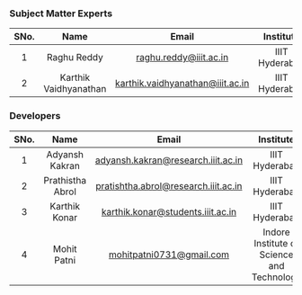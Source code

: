 ### Subject Matter Experts
| SNo. | Name | Email | Institute |
| :---: | :---: | :---: | :---: |
| 1 | Raghu Reddy | raghu.reddy@iiit.ac.in | IIIT Hyderabad |
| 2 | Karthik Vaidhyanathan | karthik.vaidhyanathan@iiit.ac.in | IIIT Hyderabad |

### Developers
| SNo. | Name | Email | Institute | ID |
| :---: | :---: | :---: | :---: | :---: |
| 1 | Adyansh Kakran | adyansh.kakran@research.iiit.ac.in | IIIT Hyderabad | 2021111020 |
| 2 | Prathistha Abrol | pratishtha.abrol@research.iiit.ac.in  | IIIT Hyderabad | 2020121002 |
| 3 | Karthik Konar | karthik.konar@students.iiit.ac.in | IIIT Hyderabad | 2022204012 |
| 4 | Mohit Patni | mohitpatni0731@gmail.com | Indore Institute of Science and Technology | 0818IT201034 |